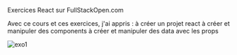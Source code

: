 Exercices React sur FullStackOpen.com

Avec ce cours et ces exercices, j'ai appris :
  à créer un projet react
  à créer et manipuler des components
  à créer et manipuler des data avec les props

![exo1](https://user-images.githubusercontent.com/17856308/140601098-04264148-49a4-4584-9021-34928bc36934.png)
